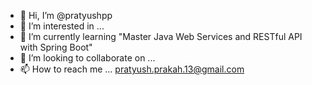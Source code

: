 - 👋 Hi, I’m @pratyushpp
- 👀 I’m interested in ...
- 🌱 I’m currently learning "Master Java Web Services and RESTful API with Spring Boot"
- 💞️ I’m looking to collaborate on ...
- 📫 How to reach me ... pratyush.prakah.13@gmail.com

<!---
pratyushpp/pratyushpp is a ✨ special ✨ repository because its `README.md` (this file) appears on your GitHub profile.
You can click the Preview link to take a look at your changes.
--->
